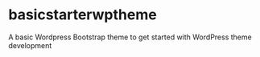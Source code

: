 # basicstarterwptheme
A basic Wordpress Bootstrap theme to get started with WordPress theme development
